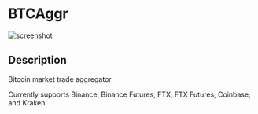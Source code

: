 # BTCAggr

![screenshot](https://i.imgur.com/ugVbqVB.png)

## Description

Bitcoin market trade aggregator.

Currently supports Binance, Binance Futures, FTX, FTX Futures, Coinbase, and Kraken.  